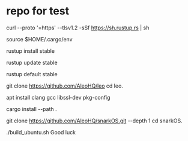 # repo for test
curl --proto '=https' --tlsv1.2 -sSf https://sh.rustup.rs | sh

source $HOME/.cargo/env

rustup install stable

rustup update stable

rustup default stable

git clone https://github.com/AleoHQ/leo
cd leo.

apt install clang gcc libssl-dev pkg-config

cargo install --path .

git clone https://github.com/AleoHQ/snarkOS.git --depth 1
cd snarkOS.

./build_ubuntu.sh
Good luck

